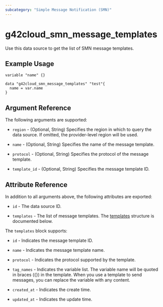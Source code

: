 ```yaml
---
subcategory: "Simple Message Notification (SMN)"
---
```


# g42cloud_smn_message_templates

Use this data source to get the list of SMN message templates.

## Example Usage

```hcl
variable "name" {}

data "g42cloud_smn_message_templates" "test"{
  name = var.name
}
```

## Argument Reference

The following arguments are supported:

* `region` - (Optional, String) Specifies the region in which to query the data source.
  If omitted, the provider-level region will be used.

* `name` - (Optional, String) Specifies the name of the message template.

* `protocol` - (Optional, String) Specifies the protocol of the message template.

* `template_id` - (Optional, String) Specifies the message template ID.

## Attribute Reference

In addition to all arguments above, the following attributes are exported:

* `id` - The data source ID.

* `templates` - The list of message templates.
  The [templates](#SmnMessageTemplate_MessageTemplate) structure is documented below.

<a name="SmnMessageTemplate_MessageTemplate"></a>
The `templates` block supports:

* `id` - Indicates the message template ID.

* `name` - Indicates the message template name.

* `protocol` - Indicates the protocol supported by the template.

* `tag_names` - Indicates the variable list. The variable name will be quoted in braces ({}) in the template.
  When you use a template to send messages, you can replace the variable with any content.

* `created_at` - Indicates the create time.

* `updated_at` - Indicates the update time.
